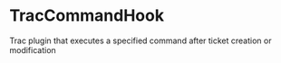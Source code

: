 TracCommandHook
===============

Trac plugin that executes a specified command after ticket creation or modification